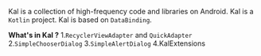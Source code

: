 Kal is a collection of high-frequency  code and libraries on Android.
Kal is a ```Kotlin``` project.
Kal is based on ```DataBinding```.

**What's in Kal ?**
1.```RecyclerViewAdapter``` and ```QuickAdapter```
2.```SimpleChooserDialog```
3.```SimpleAlertDialog```
4.KalExtensions